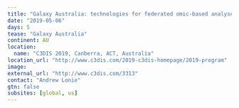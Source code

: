 ```yaml
---
title: "Galaxy Australia: technologies for federated omic-based analyses and training using distributed compute and data infrastructure"
date: "2019-05-06"
days: 5
tease: "Galaxy Australia"
continent: AU
location:
  name: "C3DIS 2019, Canberra, ACT, Australia"
location_url: "http://www.c3dis.com/2019-c3dis-homepage/2019-program"
image: 
external_url: "http://www.c3dis.com/3313" 
contact: "Andrew Lonie"
gtn: false
subsites: [global, us]
---
```

